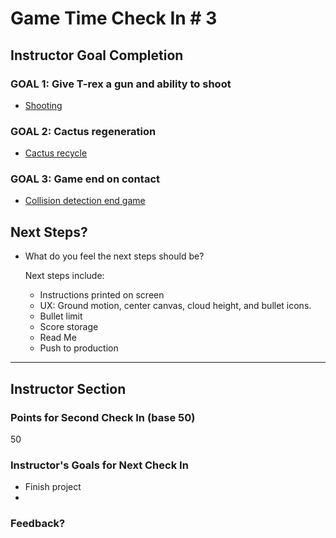 # Game Time Check In # 3

## Instructor Goal Completion

### GOAL 1: Give T-rex a gun and ability to shoot

  - [Shooting](https://github.com/danjwinter/game-time-t-rex/blob/master/lib/bullet.js)

### GOAL 2: Cactus regeneration

- [Cactus recycle](https://github.com/danjwinter/game-time-t-rex/blob/master/lib/cactus.js#L35-L58)

### GOAL 3: Game end on contact

- [Collision detection end game](https://github.com/danjwinter/game-time-t-rex/blob/master/lib/collision.js#L38-L45)

## Next Steps?

- What do you feel the next steps should be?

  Next steps include:
  - Instructions printed on screen
  - UX: Ground motion, center canvas, cloud height, and bullet icons.
  - Bullet limit
  - Score storage
  - Read Me
  - Push to production
-----

## Instructor Section

### Points for Second Check In (base 50)

50

### Instructor's Goals for Next Check In

- Finish project
- 
### Feedback?

